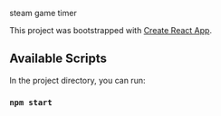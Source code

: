 steam game timer

This project was bootstrapped with [Create React App](https://github.com/facebook/create-react-app).

## Available Scripts

In the project directory, you can run:

### `npm start`
